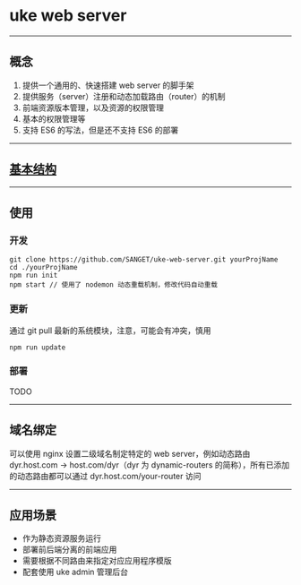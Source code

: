 # uke web server

-----

## 概念

1. 提供一个通用的、快速搭建 web server 的脚手架
2. 提供服务（server）注册和动态加载路由（router）的机制
3. 前端资源版本管理，以及资源的权限管理
4. 基本的权限管理等
5. 支持 ES6 的写法，但是还不支持 ES6 的部署

-----

## [基本结构](./docs/structure.md)

-----

## 使用

### 开发

```shell
git clone https://github.com/SANGET/uke-web-server.git yourProjName
cd ./yourProjName
npm run init
npm start // 使用了 nodemon 动态重载机制，修改代码自动重载
```

### 更新

通过 git pull 最新的系统模块，注意，可能会有冲突，慎用

```shell
npm run update
```

### 部署

TODO

-----

## 域名绑定

可以使用 nginx 设置二级域名制定特定的 web server，例如动态路由 dyr.host.com -> host.com/dyr（dyr 为 dynamic-routers 的简称），所有已添加的动态路由都可以通过 dyr.host.com/your-router 访问

-----

## 应用场景

- 作为静态资源服务运行
- 部署前后端分离的前端应用
- 需要根据不同路由来指定对应应用程序模版
- 配套使用 uke admin 管理后台